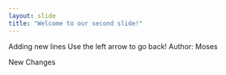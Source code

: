 ```yaml
---
layout: slide
title: "Welcome to our second slide!"
---
```

Adding new lines
Use the left arrow to go back!
Author: Moses

New Changes
